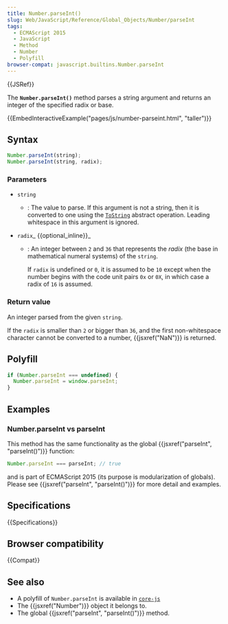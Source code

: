 ```yaml
---
title: Number.parseInt()
slug: Web/JavaScript/Reference/Global_Objects/Number/parseInt
tags:
  - ECMAScript 2015
  - JavaScript
  - Method
  - Number
  - Polyfill
browser-compat: javascript.builtins.Number.parseInt
---
```


{{JSRef}}

The **`Number.parseInt()`** method parses a string argument and
returns an integer of the specified radix or base.

{{EmbedInteractiveExample("pages/js/number-parseint.html", "taller")}}

## Syntax

```js
Number.parseInt(string);
Number.parseInt(string, radix);
```

### Parameters

- `string`
  - : The value to parse. If this argument is not a string, then it is converted to one
    using the [`ToString`](https://tc39.es/ecma262/#sec-tostring)
    abstract operation. Leading whitespace in this argument is ignored.
- `radix`_ {{optional_inline}}_

  - : An integer between `2` and `36` that represents the
    _radix_ (the base in mathematical numeral systems) of the
    `string`.

    If `radix` is undefined or `0`, it is assumed to be `10` except when the number begins with the code unit pairs `0x` or `0X`, in which case a radix of `16` is assumed.

### Return value

An integer parsed from the given `string`.

If the `radix` is smaller than `2` or bigger than
`36`, and the first non-whitespace character cannot be converted to a number,
{{jsxref("NaN")}} is returned.

## Polyfill

```js
if (Number.parseInt === undefined) {
  Number.parseInt = window.parseInt;
}
```

## Examples

### Number.parseInt vs parseInt

This method has the same functionality as the global {{jsxref("parseInt",
  "parseInt()")}} function:

```js
Number.parseInt === parseInt; // true
```

and is part of ECMAScript 2015 (its purpose is modularization of globals). Please see
{{jsxref("parseInt", "parseInt()")}} for more detail and examples.

## Specifications

{{Specifications}}

## Browser compatibility

{{Compat}}

## See also

- A polyfill of `Number.parseInt` is available in [`core-js`](https://github.com/zloirock/core-js#ecmascript-number)
- The {{jsxref("Number")}} object it belongs to.
- The global {{jsxref("parseInt", "parseInt()")}} method.
